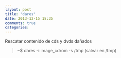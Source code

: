 ```yaml
---
layout: post
title: "dares"
date: 2013-12-15 18:35
comments: true
categories: 
---
```

Rescatar contenido de cds y dvds dañados

>~$ dares -i image_cdrom -s /tmp (salvar en /tmp)

